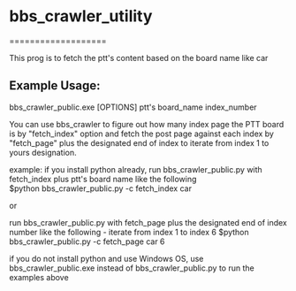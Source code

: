 <h1> bbs_crawler_utility </h1>
===================

This prog is to fetch the ptt's content based on the board name like car 




<h2> Example Usage:</h2>

  bbs_crawler_public.exe [OPTIONS] ptt's board_name index_number
  
  You can use bbs_crawler to figure out how many index page the PTT board is by "fetch_index" option and fetch the 
  post page against each index by "fetch_page" plus the designated end of index to iterate from index 1 to yours 
  designation.




example: 
  if you install python already, 
  run bbs_crawler_public.py with fetch_index plus ptt's board name like the following  
  $python bbs_crawler_public.py -c fetch_index car
  
  or
  
  run bbs_crawler_public.py with fetch_page plus the designated end of index number like the following - iterate from 
  index 1 to index 6
  $python bbs_crawler_public.py -c fetch_page car 6 

  if you do not install python and use Windows OS, use bbs_crawler_public.exe instead of bbs_crawler_public.py to run the    examples above 
